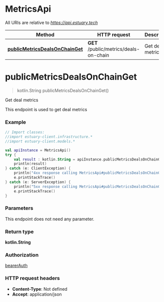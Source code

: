 # MetricsApi

All URIs are relative to *https://api.estuary.tech*

Method | HTTP request | Description
------------- | ------------- | -------------
[**publicMetricsDealsOnChainGet**](MetricsApi.md#publicMetricsDealsOnChainGet) | **GET** /public/metrics/deals-on-chain | Get deal metrics


<a name="publicMetricsDealsOnChainGet"></a>
# **publicMetricsDealsOnChainGet**
> kotlin.String publicMetricsDealsOnChainGet()

Get deal metrics

This endpoint is used to get deal metrics

### Example
```kotlin
// Import classes:
//import estuary-client.infrastructure.*
//import estuary-client.models.*

val apiInstance = MetricsApi()
try {
    val result : kotlin.String = apiInstance.publicMetricsDealsOnChainGet()
    println(result)
} catch (e: ClientException) {
    println("4xx response calling MetricsApi#publicMetricsDealsOnChainGet")
    e.printStackTrace()
} catch (e: ServerException) {
    println("5xx response calling MetricsApi#publicMetricsDealsOnChainGet")
    e.printStackTrace()
}
```

### Parameters
This endpoint does not need any parameter.

### Return type

**kotlin.String**

### Authorization

[bearerAuth](../README.md#bearerAuth)

### HTTP request headers

 - **Content-Type**: Not defined
 - **Accept**: application/json

